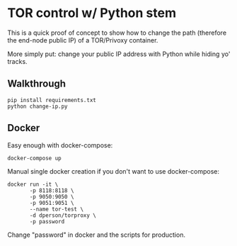 # TOR control w/ Python stem

This is a quick proof of concept to show how to change the path (therefore the end-node public IP) of a TOR/Privoxy container.

More simply put: change your public IP address with Python while hiding yo' tracks.

## Walkthrough

```
pip install requirements.txt
python change-ip.py
```

## Docker
Easy enough with docker-compose:
```
docker-compose up
```

Manual single docker creation if you don't want to use docker-compose:
```
docker run -it \
       -p 8118:8118 \
       -p 9050:9050 \
       -p 9051:9051 \
       --name tor-test \
       -d dperson/torproxy \
       -p password
```

Change "password" in docker and the scripts for production.
